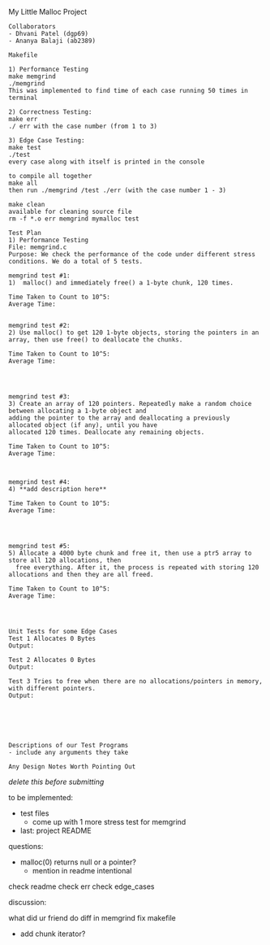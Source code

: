 My Little Malloc Project

    Collaborators
    - Dhvani Patel (dgp69)
    - Ananya Balaji (ab2389)

    Makefile

    1) Performance Testing
    make memgrind
    ./memgrind
    This was implemented to find time of each case running 50 times in terminal

    2) Correctness Testing:
    make err
    ./ err with the case number (from 1 to 3)

    3) Edge Case Testing:
    make test
    ./test
    every case along with itself is printed in the console 

    to compile all together
    make all
    then run ./memgrind /test ./err (with the case number 1 - 3)

    make clean
    available for cleaning source file 
    rm -f *.o err memgrind mymalloc test

    Test Plan
    1) Performance Testing
    File: memgrind.c
    Purpose: We check the performance of the code under different stress conditions. We do a total of 5 tests.

    memgrind test #1:
    1)  malloc() and immediately free() a 1-byte chunk, 120 times.

    Time Taken to Count to 10^5:
    Average Time:


    memgrind test #2:
    2) Use malloc() to get 120 1-byte objects, storing the pointers in an array, then use free() to deallocate the chunks.

    Time Taken to Count to 10^5:
    Average Time:




    memgrind test #3:
    3) Create an array of 120 pointers. Repeatedly make a random choice between allocating a 1-byte object and 
    adding the pointer to the array and deallocating a previously allocated object (if any), until you have 
    allocated 120 times. Deallocate any remaining objects.

    Time Taken to Count to 10^5:
    Average Time:



    memgrind test #4:
    4) **add description here**

    Time Taken to Count to 10^5:
    Average Time:




    memgrind test #5:
    5) Allocate a 4000 byte chunk and free it, then use a ptr5 array to store all 120 allocations, then
      free everything. After it, the process is repeated with storing 120 allocations and then they are all freed.

    Time Taken to Count to 10^5:
    Average Time:




    Unit Tests for some Edge Cases
    Test 1 Allocates 0 Bytes
    Output:

    Test 2 Allocates 0 Bytes
    Output:

    Test 3 Tries to free when there are no allocations/pointers in memory, with different pointers.
    Output:






    Descriptions of our Test Programs
    - include any arguments they take

    Any Design Notes Worth Pointing Out







*delete this before submitting*

to be implemented:
- test files
    - come up with 1 more stress test for memgrind
- last: project README



questions:
- malloc(0) returns null or a pointer?
    - mention in readme intentional


check readme
check err
check edge_cases

discussion:

what did ur friend do diff in memgrind
fix makefile
  - add chunk iterator?